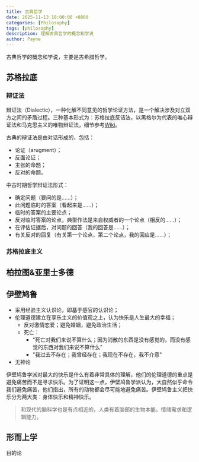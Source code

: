```yaml
---
title: 古典哲学
date: 2025-11-13 18:00:00 +0800
categories: [Philosophy]
tags: [philosophy]      
description: 理解古典哲学的概念和学说
author: Payne
---
```


古典哲学的概念和学说，主要是古希腊哲学。

## 苏格拉底

### 辩证法

辩证法（Dialectic），一种化解不同意见的哲学论证方法，是一个解决涉及对立双方之间的矛盾过程。三种基本形式为：苏格拉底反诘法，以黑格尔为代表的唯心辩证法和马克思主义的唯物辩证法，细节参考[Wiki](https://zh.wikipedia.org/wiki/%E8%BE%A9%E8%AF%81%E6%B3%95)。

古典的辩证法是由对话形成的，包括：
- 论证（arugment）；
- 反面论证；
- 主张的命题；
- 反对的命题。

中古时期哲学辩证法形式：
- 确定问题（要问的是……）；
- 此问题临时的答案（看起来是……）；
- 临时的答案的主要论点；
- 反对临时答案的论点，典型作法是来自权威者的一个论点（相反的……）；
- 在评估证据后，对问题的回答（我的回答是……）；
- 有关反对的回复（有关第一个论点，第二个论点，我的回应是……）；

### 苏格拉底主义 

## 柏拉图&亚里士多德

## 伊壁鸠鲁

- 采用经验主义认识论，即基于感官的认识论；
- 伦理道德建立在享乐主义的价值观之上，认为快乐是人生最大的幸福；
  - 反对激情恋爱；避免婚姻，避免政治生活；
  - 死亡：
    - "死亡对我们来说不算什么；因为消散的东西是没有感觉的，而没有感觉的东西对我们来说不算什么"
    - "我过去不存在；我曾经存在；我现在不存在，我不介意"
- 无神论

伊壁鸠鲁学派对最大的快乐是什么有着非常具体的理解，他们的伦理道德的重点是避免痛苦而不是寻求快乐。为了证明这一点，伊壁鸠鲁学派认为，大自然似乎命令我们避免痛苦，他们指出，所有的动物都会尽可能地避免痛苦。伊壁鸠鲁主义把快乐分为两大类：身体快乐和精神快乐。

> 和现代的脑科学也是有点相近的，人类有着脑部的生物本能，情绪需求和逻辑能力。

## 形而上学

目的论